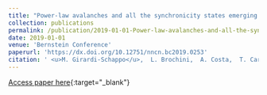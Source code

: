 ```yaml
---
title: "Power-law avalanches and all the synchronicity states emerging in a unified model of excitatory-inhibitory balanced network"
collection: publications
permalink: /publication/2019-01-01-Power-law-avalanches-and-all-the-synchronicity-states-emerging-in-a-unified-model-of-excitatory-inhibitory-balanced-network
date: 2019-01-01
venue: 'Bernstein Conference'
paperurl: 'https://dx.doi.org/10.12751/nncn.bc2019.0253'
citation: ' <u>M. Girardi-Schappo</u>,  L. Brochini,  A. Costa,  T. Carvalho,  O. Kinouchi, &quot;Power-law avalanches and all the synchronicity states emerging in a unified model of excitatory-inhibitory balanced network.&quot; Bernstein Conference, 2019.'
---
```

[Access paper here](https://dx.doi.org/10.12751/nncn.bc2019.0253){:target="_blank"}
